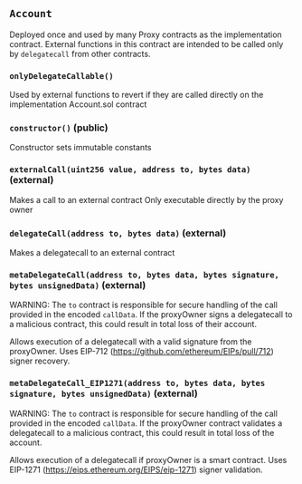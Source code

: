 ## `Account`

Deployed once and used by many Proxy contracts as the implementation contract. External functions in this
contract are intended to be called only by `delegatecall` from other contracts.



### `onlyDelegateCallable()`



Used by external functions to revert if they are called directly on the implementation Account.sol contract


### `constructor()` (public)



Constructor sets immutable constants

### `externalCall(uint256 value, address to, bytes data)` (external)



Makes a call to an external contract
Only executable directly by the proxy owner


### `delegateCall(address to, bytes data)` (external)



Makes a delegatecall to an external contract


### `metaDelegateCall(address to, bytes data, bytes signature, bytes unsignedData)` (external)

WARNING: The `to` contract is responsible for secure handling of the call provided in the encoded
`callData`. If the proxyOwner signs a delegatecall to a malicious contract, this could result in total loss of
their account.

Allows execution of a delegatecall with a valid signature from the proxyOwner. Uses EIP-712
(https://github.com/ethereum/EIPs/pull/712) signer recovery.


### `metaDelegateCall_EIP1271(address to, bytes data, bytes signature, bytes unsignedData)` (external)

WARNING: The `to` contract is responsible for secure handling of the call provided in the encoded
`callData`. If the proxyOwner contract validates a delegatecall to a malicious contract, this could result in
total loss of the account.

Allows execution of a delegatecall if proxyOwner is a smart contract. Uses EIP-1271
(https://eips.ethereum.org/EIPS/eip-1271) signer validation.



